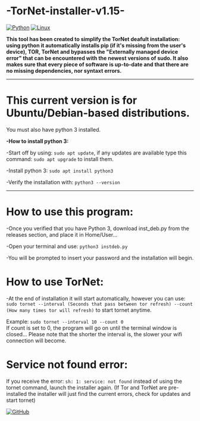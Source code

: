 # -TorNet-installer-v1.15-

[![Python](https://img.shields.io/badge/Python-3776AB?logo=python&logoColor=fff)](#)
[![Linux](https://img.shields.io/badge/Linux-FCC624?logo=linux&logoColor=black)](#)

**This tool has been created to simplify the TorNet deafult installation: using python it automatically installs pip (if it's missing from the user's device), TOR, TorNet and bypasses the "Externally managed device error" that can be encountered with the newest versions of sudo. It also makes sure that every piece of software is up-to-date and that there are no missing dependencies, nor syntaxt errors.**

---

# This current version is for Ubuntu/Debian-based distributions.
You must also have python 3 installed.

**-How to install python 3:**

-Start off by using: ```sudo apt update```, if any updates are available type this command: ```sudo apt upgrade``` to install them.

-Install python 3: ```sudo apt install python3```

-Verify the installation with: ```python3 --version```

---

# How to use this program:
-Once you verified that you have Python 3, download inst_deb.py from the releases section, and place it in Home/User...

-Open your terminal and use: ```python3 instdeb.py```

-You will be prompted to insert your password and the installation will begin.

# How to use TorNet:
-At the end of installation it will start automatically, however you can use:                                                           
```sudo tornet --interval (Seconds that pass between tor refresh) --count (How many times tor will refresh)``` to start tornet anytime.

Example: ```sudo tornet --interval 10 --count 0 ```                                                                               
If count is set to 0, the program will go on until the terminal window is closed...
Please note that the shorter the interval is, the slower your wifi connection will become.

# Service not found error:

If you receive the error:  ```sh: 1: service: not found``` instead of using the tornet command, launch the installer again.
(If Tor and TorNet are pre-installed the installer will just find the current errors, check for updates and start tornet)

[![GitHub](https://img.shields.io/badge/GitHub-%23121011.svg?logo=github&logoColor=white)](#)

